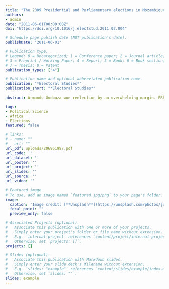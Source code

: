 ```yaml
---
title: "The 2009 Presidential and Parliamentary elections in Mozambique"
authors:
- admin
date: "2011-06-01T00:00:00Z"
doi: "https://doi.org/10.1016/j.electstud.2011.02.004"

# Schedule page publish date (NOT publication's date).
publishDate: "2011-06-01"

# Publication type.
# Legend: 0 = Uncategorized; 1 = Conference paper; 2 = Journal article;
# 3 = Preprint / Working Paper; 4 = Report; 5 = Book; 6 = Book section;
# 7 = Thesis; 8 = Patent
publication_types: ["4"]

# Publication name and optional abbreviated publication name.
publication: "*Electoral Studies*"
publication_short: "*Electoral Studies*"

abstract: Armando Guebuza won reelection by an overwhelming margin. FRELIMO gained further control of the parliament.  RENAMO had only a small impact on this election relative to the previous three. A new party, MDM, was able to win a marginal percentage of the votes. Mozambique is close to one-party rule.

tags:
- Political Science
- Africa
- Elections
featured: false

# links:
# - name: ""
#   url: ""
url_pdf: uploads/206861997.pdf
url_code: ''
url_dataset: ''
url_poster: ''
url_project: ''
url_slides: ''
url_source: ''
url_video: ''

# Featured image
# To use, add an image named `featured.jpg/png` to your page's folder. 
image:
  caption: 'Image credit: [**Unsplash**](https://unsplash.com/photos/jdD8gXaTZsc)'
  focal_point: ""
  preview_only: false

# Associated Projects (optional).
#   Associate this publication with one or more of your projects.
#   Simply enter your project's folder or file name without extension.
#   E.g. `internal-project` references `content/project/internal-project/index.md`.
#   Otherwise, set `projects: []`.
projects: []

# Slides (optional).
#   Associate this publication with Markdown slides.
#   Simply enter your slide deck's filename without extension.
#   E.g. `slides: "example"` references `content/slides/example/index.md`.
#   Otherwise, set `slides: ""`.
slides: example
---
```

